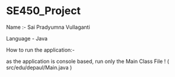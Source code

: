 # SE450_Project

Name :- Sai Pradyumna Vullaganti

Language - Java

How to run the application:-

as the application is console based, run only the Main Class File ! ( src/edu/depaul/Main.java )
